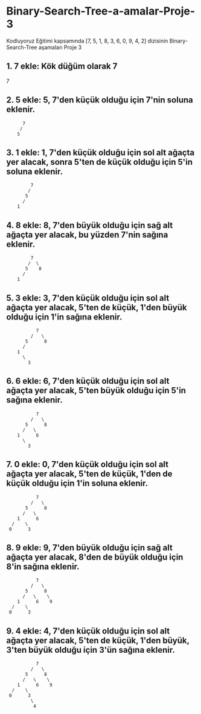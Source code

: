 # Binary-Search-Tree-a-amalar-Proje-3
Kodluyoruz Eğitimi kapsamında [7, 5, 1, 8, 3, 6, 0, 9, 4, 2] dizisinin Binary-Search-Tree aşamaları Proje 3
## 1. 7 ekle: Kök düğüm olarak 7
  7
## 2. 5 ekle: 5, 7'den küçük olduğu için 7'nin soluna eklenir.
          7
         /
        5
## 3. 1 ekle: 1, 7'den küçük olduğu için sol alt ağaçta yer alacak, sonra 5'ten de küçük olduğu için 5'in soluna eklenir.
             7
            /
           5
          /
        1
        
## 4. 8 ekle: 8, 7'den büyük olduğu için sağ alt ağaçta yer alacak, bu yüzden 7'nin sağına eklenir.
             7
            /  \
           5    8
          /
        1
## 5. 3 ekle: 3, 7'den küçük olduğu için sol alt ağaçta yer alacak, 5'ten de küçük, 1'den büyük olduğu için 1'in sağına eklenir.
               7
             /   \
           5      8
          / 
        1   
          \ 
            3
## 6. 6 ekle: 6, 7'den küçük olduğu için sol alt ağaçta yer alacak, 5'ten büyük olduğu için 5'in sağına eklenir.
               7
             /   \
           5      8
          /   \
        1      6 
          \ 
            3
## 7. 0 ekle: 0, 7'den küçük olduğu için sol alt ağaçta yer alacak, 5'ten de küçük, 1'den de küçük olduğu için 1'in soluna eklenir.

               7
             /   \
           5      8
          /   \
        1      6 
      /    \ 
     0      3
## 8. 9 ekle: 9, 7'den büyük olduğu için sağ alt ağaçta yer alacak, 8'den de büyük olduğu için 8'in sağına eklenir.

               7
             /   \
           5      8
          /   \    \  
        1      6    9
      /    \ 
     0      3

## 9. 4 ekle: 4, 7'den küçük olduğu için sol alt ağaçta yer alacak, 5'ten de küçük, 1'den büyük, 3'ten büyük olduğu için 3'ün sağına eklenir.



               7
             /   \
           5      8
          /   \    \  
        1      6    9
      /    \ 
     0      3
             \
              4



